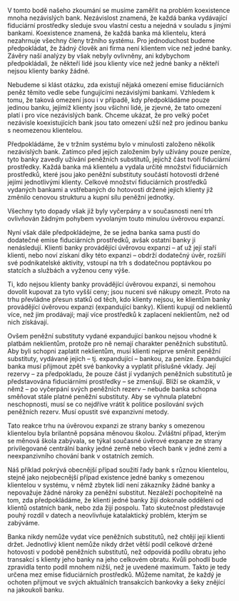 V tomto bodě našeho zkoumání se musíme zaměřit na problém koexistence mnoha nezávislých bank. Nezávislost znamená, že každá banka vydávající fiduciární prostředky sleduje svou vlastní cestu a nejedná v souladu s jinými bankami. Koexistence znamená, že každá banka má klientelu, která nezahrnuje všechny členy tržního systému. Pro jednoduchost budeme předpokládat, že žádný člověk ani firma není klientem více než jedné banky. Závěry naší analýzy by však nebyly ovlivněny, ani kdybychom předpokládali, že někteří lidé jsou klienty více než jedné banky a někteří nejsou klienty banky žádné.

Nebudeme si klást otázku, zda existují nějaká omezení emise fiduciárních peněz těmito vedle sebe fungujícími nezávislými bankami. Vzhledem k tomu, že taková omezení jsou i v případě, kdy předpokládáme pouze jedinou banku, jejímiž klienty jsou všichni lidé, je zjevné, že tato omezení platí i pro více nezávislých bank. Chceme ukázat, že pro velký počet nezávisle koexistujících bank jsou tato omezení užší než pro jedinou banku s neomezenou klientelou.

Předpokládáme, že v tržním systému bylo v minulosti založeno několik nezávislých bank. Zatímco před jejich založením byly užívány pouze peníze, tyto banky zavedly užívání peněžních substitutů, jejichž část tvoří fiduciární prostředky. Každá banka má klientelu a vydala určité množství fiduciárních prostředků, které jsou jako peněžní substituty součástí hotovosti držené jejími jednotlivými klienty. Celkové množství fiduciárních prostředků vydaných bankami a vstřebaných do hotovosti držené jejich klienty již změnilo cenovou strukturu a kupní sílu peněžní jednotky.

Všechny tyto dopady však již byly vyčerpány a v současnosti není trh ovlivňován žádným pohybem vyvolaným touto minulou úvěrovou expanzí.

Nyní však dále předpokládejme, že se jedna banka sama pustí do dodatečné emise fiduciárních prostředků, avšak ostatní banky ji nenásledují. Klienti banky provádějící úvěrovou expanzi – ať už její staří klienti, nebo noví získaní díky této expanzi – obdrží dodatečný úvěr, rozšíří své podnikatelské aktivity, vstoupí na trh s dodatečnou poptávkou po statcích a službách a vyženou ceny výše.

Ti, kdo nejsou klienty banky provádějící úvěrovou expanzi, si nemohou dovolit kupovat za tyto vyšší ceny; jsou nuceni své nákupy omezit. Proto na trhu převládne přesun statků od těch, kdo klienty nejsou, ke klientům banky provádějící úvěrovou expanzi (expandující banky). Klienti kupují od neklientů více, než jim prodávají; mají více prostředků k zaplacení neklientům, než od nich získávají.

Ovšem peněžní substituty vydané expandující bankou nejsou vhodné k platbám neklientům, protože pro ně nemají charakter peněžních substitutů. Aby byli schopni zaplatit neklientům, musí klienti nejprve směnit peněžní substituty, vydávané jejich – tj. expandující – bankou, za peníze. Expandující banka musí přijmout zpět své bankovky a vyplatit příslušné vklady. Její rezervy – za předpokladu, že pouze část jí vydaných peněžních substitutů je představována fiduciárními prostředky – se zmenšují. Blíží se okamžik, v němž – po vyčerpání svých peněžních rezerv – nebude banka schopna směňovat stále platné peněžní substituty. Aby se vyhnula platební neschopnosti, musí se co nejdříve vrátit k politice posilování svých peněžních rezerv. Musí opustit své expanzivní metody.

Tato reakce trhu na úvěrovou expanzi ze strany banky s omezenou klientelou byla brilantně popsána měnovou školou. Zvláštní případ, kterým se měnová škola zabývala, se týkal současné úvěrové expanze ze strany privilegované centrální banky jedné země nebo všech bank v jedné zemi a neexpanzivního chování bank v ostatních zemích.

Náš příklad pokrývá obecnější případ soužití řady bank s různou klientelou, stejně jako nejobecnější případ existence jedné banky s omezenou klientelou v systému, v němž zbytek lidí není zákazníky žádné banky a nepovažuje žádné nároky za peněžní substitut. Nezáleží pochopitelně na tom, zda předpokládáme, že klienti jedné banky žijí dokonale odděleni od klientů ostatních bank, nebo zda žijí pospolu. Tato skutečnost představuje pouhý rozdíl v datech a neovlivňuje katalaktický problém, kterým se zabýváme.

Banka nikdy nemůže vydat více peněžních substitutů, než chtějí její klienti držet. Jednotlivý klient nemůže nikdy držet větší podíl celkové držené hotovosti v podobě peněžních substitutů, než odpovídá podílu obratu jeho transakcí s klienty jeho banky na jeho celkovém obratu. Kvůli pohodlí bude zpravidla tento podíl mnohem nižší, než je uvedené maximum. Takto je tedy určena mez emise fiduciárních prostředků. Můžeme namítat, že každý je ochoten přijmout ve svých aktuálních transakcích bankovky a šeky znějící na jakoukoli banku.